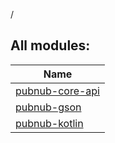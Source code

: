 /

## All modules:

| Name |
|---|
| [pubnub-core-api](pubnub-core/pubnub-core-api/index.md) |  |
| [pubnub-gson](pubnub-gson/index.md) |  |
| [pubnub-kotlin](pubnub-kotlin/index.md) |  |
